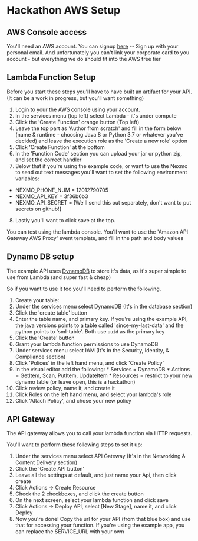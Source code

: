 # Hackathon AWS Setup

## AWS Console access
You'll need an AWS account. You can signup [here](https://aws.amazon.com/) -- Sign up with your personal email. And unfortunately you can't link your corporate card to you account - but everything we do should fit into the AWS free tier

## Lambda Function Setup
Before you start these steps you'll have to have built an artifact for your API. (It can be a work in progress, but you'll want something)

1. Login to your the AWS console using your account.
2. In the services menu (top left) select Lambda - it's under compute
3. Click the 'Create Function' orange button (Top left)
4. Leave the top part as 'Author from scratch' and fill in the form below (name & runtime - choosing Java 8 or Python 3.7 or whatever you've decided) and leave the execution role as the 'Create a new role' option
5. Click 'Create Function' at the bottom
6. In the 'Function Code' section you can upload your jar or python zip, and set the correct handler
7. Below that if you're using the example code, or want to use the Nexmo to send out text messages you'll want to set the following environment variables:
  * NEXMO_PHONE_NUM = 12012790705
  * NEXMO_API_KEY = 3f36b6b3
  * NEXMO_API_SECRET = [We'll send this out separately, don't want to put secrets on github!]
8. Lastly you'll want to click save at the top.

You can test using the lambda console. You'll want to use the 'Amazon API Gateway AWS Proxy' event template, and fill in the path and body values

## Dynamo DB setup
The example API uses [DynamoDB](https://docs.aws.amazon.com/amazondynamodb/latest/developerguide/Introduction.html) to store it's data, as it's super simple to use from Lambda (and super fast & cheap)

So if you want to use it too you'll need to perform the following.

1. Create your table:
  1. Under the services menu select DynamoDB (It's in the database section)
  2. Click the 'create table' button
  3. Enter the table name, and primary key. If you're using the example API, the java versions points to a table called 'since-my-last-data' and the python points to 'sml-table'. Both use `uuid` as the primary key
  4. Click the 'Create' button
2. Grant your lambda function permissions to use DynamoDB
  1. Under services menu select IAM (It's in the Security, Identity, & Compliance section)
  2. Click 'Polices' in the left hand menu, and click 'Create Policy'
  3. In the visual editor add the following:
    * Services = DynamoDB
    * Actions = GetItem, Scan, PutItem, UpdateItem
    * Resources = restrict to your new dynamo table (or leave open, this is a hackathon)
  4. Click review policy, name it, and create it
  5. Click Roles on the left hand menu, and select your lambda's role
  6. Click 'Attach Policy', and chose your new policy

## API Gateway
The API gateway allows you to call your lambda function via HTTP requests.

You'll want to perform these following steps to set it up:
1. Under the services menu select API Gateway (It's in the Networking & Content Delivery section)
2. Click the 'Create API button'
3. Leave all the settings at default, and just name your Api, then click create
4. Click Actions -> Create Resource
5. Check the 2 checkboxes, and click the create button
6. On the next screen, select your lambda function and click save
7. Click Actions -> Deploy API, select [New Stage], name it, and click Deploy
8. Now you're done! Copy the url for your API (from that blue box) and use that for accessing your function. If you're using the example app, you can replace the SERVICE_URL with your own
